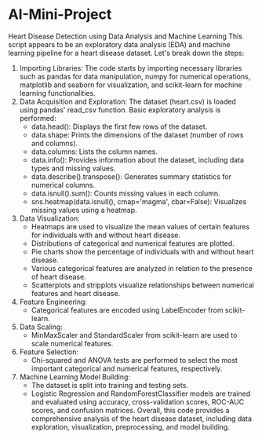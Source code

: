 # AI-Mini-Project
Heart Disease Detection using Data Analysis and Machine Learning
This script appears to be an exploratory data analysis (EDA) and machine learning pipeline for a heart disease dataset. Let's break down the steps:
1. Importing Libraries: The code starts by importing necessary libraries such as pandas for data manipulation, numpy for numerical operations, matplotlib and seaborn for visualization, and scikit-learn for machine learning functionalities.
2. Data Acquisition and Exploration: The dataset (heart.csv) is loaded using pandas' read_csv function. Basic exploratory analysis is performed:
    * data.head(): Displays the first few rows of the dataset.
    * data.shape: Prints the dimensions of the dataset (number of rows and columns).
    * data.columns: Lists the column names.
    * data.info(): Provides information about the dataset, including data types and missing values.
    * data.describe().transpose(): Generates summary statistics for numerical columns.
    * data.isnull().sum(): Counts missing values in each column.
    * sns.heatmap(data.isnull(), cmap='magma', cbar=False): Visualizes missing values using a heatmap.
3. Data Visualization:
    * Heatmaps are used to visualize the mean values of certain features for individuals with and without heart disease.
    * Distributions of categorical and numerical features are plotted.
    * Pie charts show the percentage of individuals with and without heart disease.
    * Various categorical features are analyzed in relation to the presence of heart disease.
    * Scatterplots and stripplots visualize relationships between numerical features and heart disease.
4. Feature Engineering:
    * Categorical features are encoded using LabelEncoder from scikit-learn.
5. Data Scaling:
    * MinMaxScaler and StandardScaler from scikit-learn are used to scale numerical features.
6. Feature Selection:
    * Chi-squared and ANOVA tests are performed to select the most important categorical and numerical features, respectively.
7. Machine Learning Model Building:
    * The dataset is split into training and testing sets.
    * Logistic Regression and RandomForestClassifier models are trained and evaluated using accuracy, cross-validation scores, ROC-AUC scores, and confusion matrices.
Overall, this code provides a comprehensive analysis of the heart disease dataset, including data exploration, visualization, preprocessing, and model building.
